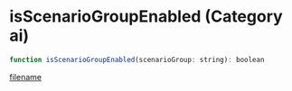 # isScenarioGroupEnabled (Category ai)

```js
function isScenarioGroupEnabled(scenarioGroup: string): boolean
```

[filename](isScenarioGroupEnabled_m.md ':include')